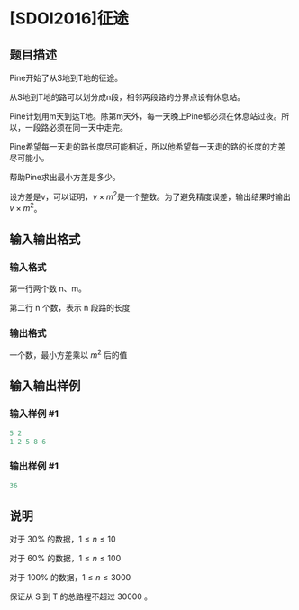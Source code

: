 # [SDOI2016]征途

## 题目描述

Pine开始了从S地到T地的征途。

从S地到T地的路可以划分成n段，相邻两段路的分界点设有休息站。

Pine计划用m天到达T地。除第m天外，每一天晚上Pine都必须在休息站过夜。所以，一段路必须在同一天中走完。

Pine希望每一天走的路长度尽可能相近，所以他希望每一天走的路的长度的方差尽可能小。

帮助Pine求出最小方差是多少。

设方差是v，可以证明，$v\times m^2$是一个整数。为了避免精度误差，输出结果时输出$v\times m^2$。

## 输入输出格式

### 输入格式

第一行两个数 n、m。

第二行 n 个数，表示 n 段路的长度

### 输出格式

一个数，最小方差乘以 $m^2$ 后的值

## 输入输出样例

### 输入样例 #1

```cpp
5 2
1 2 5 8 6
```


### 输出样例 #1

```cpp
36
```


## 说明

对于 $30\%$ 的数据，$1 \le n \le 10$

对于 $60\%$ 的数据，$1 \le n \le 100$

对于 $100\%$ 的数据，$1 \le n \le 3000$

保证从 S 到 T 的总路程不超过 30000 。

